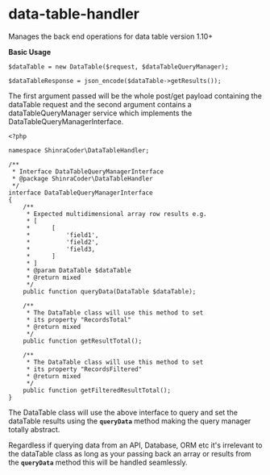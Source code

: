 # data-table-handler
Manages the back end operations for data table version 1.10+

**Basic Usage**


```
$dataTable = new DataTable($request, $dataTableQueryManager);

$dataTableResponse = json_encode($dataTable->getResults());
```

The first argument passed will be the whole post/get payload containing the dataTable request and the second argument contains a dataTableQueryManager service which implements the DataTableQueryManagerInterface. 


```
<?php

namespace ShinraCoder\DataTableHandler;

/**
 * Interface DataTableQueryManagerInterface
 * @package ShinraCoder\DataTableHandler
 */
interface DataTableQueryManagerInterface
{
    /**
     * Expected multidimensional array row results e.g.
     * [
     *      [
     *          'field1',
     *          'field2',
     *          'field3,
     *      ]
     * ]
     * @param DataTable $dataTable
     * @return mixed
     */
    public function queryData(DataTable $dataTable);

    /**
     * The DataTable class will use this method to set
     * its property "RecordsTotal"
     * @return mixed
     */
    public function getResultTotal();

    /**
     * The DataTable class will use this method to set
     * its property "RecordsFiltered"
     * @return mixed
     */
    public function getFilteredResultTotal();
}
```

The DataTable class will use the above interface to query and set the dataTable results using the **`queryData`** method making the query manager totally abstract.

Regardless if querying data from an API, Database, ORM etc it's irrelevant to the dataTable class as long as your passing back an array or results from the **`queryData`** method this will be handled seamlessly. 
